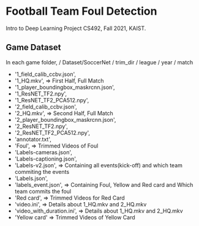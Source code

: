 # Football Team Foul Detection
Intro to Deep Learning Project CS492, Fall 2021, KAIST.

## Game Dataset 
In each game folder, / Dataset/SoccerNet / trim_dir / league / year / match
- '1_field_calib_ccbv.json', 
- '1_HQ.mkv', => First Half, Full Match
- '1_player_boundingbox_maskrcnn.json', 
- '1_ResNET_TF2.npy',
- '1_ResNET_TF2_PCA512.npy',
- '2_field_calib_ccbv.json',
- '2_HQ.mkv', => Second Half, Full Match
- '2_player_boundingbox_maskrcnn.json',
- '2_ResNET_TF2.npy',
- '2_ResNET_TF2_PCA512.npy',
- 'annotator.txt',
- 'Foul', => Trimmed Videos of Foul
- 'Labels-cameras.json',
- 'Labels-captioning.json',
- 'Labels-v2.json',  => Containing all events(kick-off) and which team commiting the events
- 'Labels.json',
- 'labels_event.json',  => Containing Foul, Yellow and Red card and Which team commits the foul
- 'Red card', => Trimmed Videos for Red Card
- 'video.ini', => Details about 1_HQ.mkv and 2_HQ.mkv
- 'video_with_duration.ini', => Details about 1_HQ.mkv and 2_HQ.mkv
- 'Yellow card' => Trimmed Videos of Yellow Card
 
